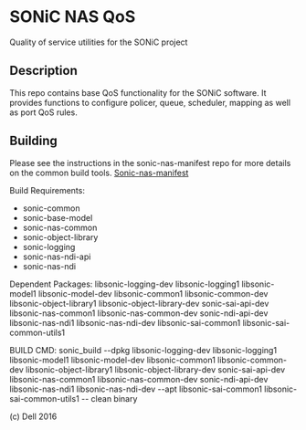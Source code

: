 SONiC NAS QoS
===============

Quality of service utilities for the SONiC project

Description
-----------

This repo contains base QoS functionality for the SONiC software. It provides functions to configure policer, queue, scheduler, mapping as well as port QoS rules.

Building
---------
Please see the instructions in the sonic-nas-manifest repo for more details on the common build tools.  [Sonic-nas-manifest](https://stash.force10networks.com/projects/SONIC/repos/sonic-nas-manifest/browse)

Build Requirements:
 - sonic-common
 - sonic-base-model
 - sonic-nas-common
 - sonic-object-library
 - sonic-logging
 - sonic-nas-ndi-api
 - sonic-nas-ndi

Dependent Packages:
  libsonic-logging-dev libsonic-logging1 libsonic-model1 libsonic-model-dev libsonic-common1 libsonic-common-dev libsonic-object-library1 libsonic-object-library-dev sonic-sai-api-dev libsonic-nas-common1 libsonic-nas-common-dev sonic-ndi-api-dev  libsonic-nas-ndi1 libsonic-nas-ndi-dev libsonic-sai-common1 libsonic-sai-common-utils1


BUILD CMD: sonic_build  --dpkg libsonic-logging-dev libsonic-logging1 libsonic-model1 libsonic-model-dev libsonic-common1 libsonic-common-dev libsonic-object-library1 libsonic-object-library-dev sonic-sai-api-dev libsonic-nas-common1 libsonic-nas-common-dev sonic-ndi-api-dev  libsonic-nas-ndi1 libsonic-nas-ndi-dev --apt libsonic-sai-common1 libsonic-sai-common-utils1 -- clean binary

(c) Dell 2016
